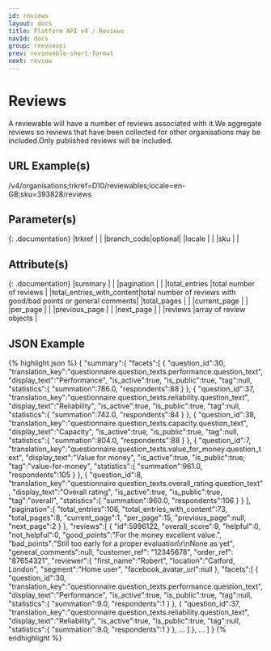 ```yaml
---
id: reviews
layout: docs
title: Platform API v4 / Reviews
navId: docs
group: reevooapi
prev: reviewable-short-format
next: review
---
```


# Reviews
A reviewable will have a number of reviews associated with it.We aggregate reviews so reviews
that have been collected for other organisations may be included.Only published reviews will
be included.

## URL Example(s)
/v4/organisations;trkref=D10/reviewables;locale=en-GB;sku=393828/reviews

## Parameter(s)

{: .documentation}
|trkref     |        |
|branch_code|optional|
|locale     |        |
|sku        |        |

## Attribute(s)

{: .documentation}
|summary                                                 |                                                                |
|<span class="indent-1">pagination</span>                |                                                                |
|<span class="indent-2">total_entries</span>             |total number of reviews                                     |
|<span class="indent-2">total_entries_with_content</span>|total number of reviews with good/bad points or general comments|
|<span class="indent-2">total_pages</span>               |                                                                |
|<span class="indent-2">current_page</span>              |                                                                |
|<span class="indent-2">per_page</span>                  |                                                                |
|<span class="indent-2">previous_page</span>             |                                                                |
|<span class="indent-2">next_page</span>                 |                                                                |
|reviews                                                 |array of review objects                                         |

## JSON Example
{% highlight json %}
{
   "summary":{
      "facets":[
         {
            "question_id":30,
            "translation_key":"questionnaire.question_texts.performance.question_text",
            "display_text":"Performance",
            "is_active":true,
            "is_public":true,
            "tag":null,
            "statistics":{
               "summation":786.0,
               "respondents":88
            }
         },
         {
            "question_id":37,
            "translation_key":"questionnaire.question_texts.reliability.question_text",
            "display_text":"Reliability",
            "is_active":true,
            "is_public":true,
            "tag":null,
            "statistics":{
               "summation":742.0,
               "respondents":84
            }
         },
         {
            "question_id":38,
            "translation_key":"questionnaire.question_texts.capacity.question_text",
            "display_text":"Capacity",
            "is_active":true,
            "is_public":true,
            "tag":null,
            "statistics":{
               "summation":804.0,
               "respondents":88
            }
         },
         {
            "question_id":7,
            "translation_key":"questionnaire.question_texts.value_for_money.question_text",
            "display_text":"Value for money",
            "is_active":true,
            "is_public":true,
            "tag":"value-for-money",
            "statistics":{
               "summation":961.0,
               "respondents":105
            }
         },
         {
            "question_id":8,
            "translation_key":"questionnaire.question_texts.overall_rating.question_text",
            "display_text":"Overall rating",
            "is_active":true,
            "is_public":true,
            "tag":"overall",
            "statistics":{
               "summation":960.0,
               "respondents":106
            }
         }
      ],
      "pagination":{
         "total_entries":106,
         "total_entries_with_content":73,
         "total_pages":8,
         "current_page":1,
         "per_page":15,
         "previous_page":null,
         "next_page":2
      }
   },
   "reviews":[
      {
         "id":5996122,
         "overall_score":9,
         "helpful":0,
         "not_helpful":0,
         "good_points":"For the money excellent value.",
         "bad_points":"Still too early for a proper evaluation\r\nNone as yet",
         "general_comments":null,
         "customer_ref": "12345678",
         "order_ref": "87654321",
         "reviewer":{
            "first_name":"Robert",
            "location":"Catford, London",
            "segment":"Home user",
            "facebook_avatar_url":null
         },
         "facets":[
            {
               "question_id":30,
               "translation_key":"questionnaire.question_texts.performance.question_text",
               "display_text":"Performance",
               "is_active":true,
               "is_public":true,
               "tag":null,
               "statistics":{
                  "summation":9.0,
                  "respondents":1
               }
            },
            {
               "question_id":37,
               "translation_key":"questionnaire.question_texts.reliability.question_text",
               "display_text":"Reliability",
               "is_active":true,
               "is_public":true,
               "tag":null,
               "statistics":{
                  "summation":9.0,
                  "respondents":1
               }
            },
            ...
         ]
      },
      ...
   ]
}
{% endhighlight %}
